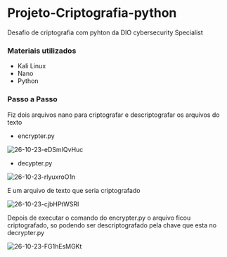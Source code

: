 # Projeto-Criptografia-python
Desafio de criptografia com pyhton da DIO cybersecurity Specialist

### Materiais utilizados

- Kali Linux
- Nano
- Python

### Passo a Passo

Fiz dois arquivos nano para criptografar e descriptografar os arquivos do texto

- encrypter.py

![26-10-23-eDSmIQvHuc](https://github.com/jpedro-saher/Projeto-Criptografia-python/assets/136847190/c7b93dab-4c84-48c2-8519-2a2aee863f33)

- decypter.py

![26-10-23-rlyuxroO1n](https://github.com/jpedro-saher/Projeto-Criptografia-python/assets/136847190/3707aa26-d750-4c50-b600-be0b6fc738a7)

E um arquivo de texto que seria criptografado

![26-10-23-cjbHPtWSRI](https://github.com/jpedro-saher/Projeto-Criptografia-python/assets/136847190/55a0504d-d7dd-46d5-ae42-e491dcd21c3c)

Depois de executar o comando do encrypter.py o arquivo ficou criptografado, so podendo ser descriptografado pela  chave que esta no decrypter.py

![26-10-23-FG1hEsMGKt](https://github.com/jpedro-saher/Projeto-Criptografia-python/assets/136847190/02ad091e-bbba-4081-9e89-50c9bf0ede27)
